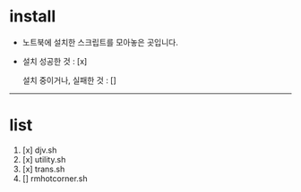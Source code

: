 # install
- 노트북에 설치한 스크립트를 모아놓은 곳입니다.
- 설치 성공한 것 : [x]

	설치 중이거나, 실패한 것 : []

***
# list
1. [x] djv.sh
1. [x] utility.sh
1. [x] trans.sh
1. [] rmhotcorner.sh
